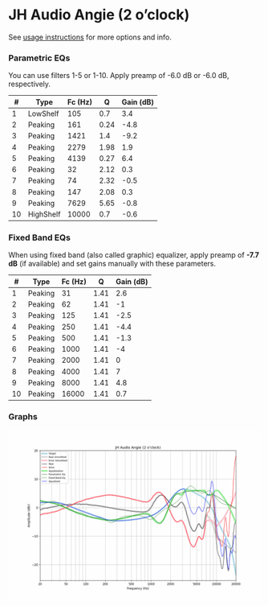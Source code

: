 # JH Audio Angie (2 o’clock)
See [usage instructions](https://github.com/jaakkopasanen/AutoEq#usage) for more options and info.

### Parametric EQs
You can use filters 1-5 or 1-10. Apply preamp of -6.0 dB or -6.0 dB, respectively.

|   # | Type      |   Fc (Hz) |    Q |   Gain (dB) |
|-----|-----------|-----------|------|-------------|
|   1 | LowShelf  |       105 | 0.7  |         3.4 |
|   2 | Peaking   |       161 | 0.24 |        -4.8 |
|   3 | Peaking   |      1421 | 1.4  |        -9.2 |
|   4 | Peaking   |      2279 | 1.98 |         1.9 |
|   5 | Peaking   |      4139 | 0.27 |         6.4 |
|   6 | Peaking   |        32 | 2.12 |         0.3 |
|   7 | Peaking   |        74 | 2.32 |        -0.5 |
|   8 | Peaking   |       147 | 2.08 |         0.3 |
|   9 | Peaking   |      7629 | 5.65 |        -0.8 |
|  10 | HighShelf |     10000 | 0.7  |        -0.6 |

### Fixed Band EQs
When using fixed band (also called graphic) equalizer, apply preamp of **-7.7 dB** (if available) and set gains manually with these parameters.

|   # | Type    |   Fc (Hz) |    Q |   Gain (dB) |
|-----|---------|-----------|------|-------------|
|   1 | Peaking |        31 | 1.41 |         2.6 |
|   2 | Peaking |        62 | 1.41 |        -1   |
|   3 | Peaking |       125 | 1.41 |        -2.5 |
|   4 | Peaking |       250 | 1.41 |        -4.4 |
|   5 | Peaking |       500 | 1.41 |        -1.3 |
|   6 | Peaking |      1000 | 1.41 |        -4   |
|   7 | Peaking |      2000 | 1.41 |         0   |
|   8 | Peaking |      4000 | 1.41 |         7   |
|   9 | Peaking |      8000 | 1.41 |         4.8 |
|  10 | Peaking |     16000 | 1.41 |         0.7 |

### Graphs
![](./JH%20Audio%20Angie%20(2%20o%E2%80%99clock).png)
